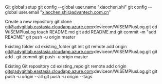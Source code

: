 Git global setup
git config --global user.name "xiaochen.shi"
git config --global user.email "xiaochen.shi@advantech.com.cn"

Create a new repository
git clone git@advgitlab.eastasia.cloudapp.azure.com:deviceon/WISEMPlusLog.git
cd WISEMPlusLog
touch README.md
git add README.md
git commit -m "add README"
git push -u origin master

Existing folder
cd existing_folder
git init
git remote add origin git@advgitlab.eastasia.cloudapp.azure.com:deviceon/WISEMPlusLog.git
git add .
git commit
git push -u origin master

Existing Git repository
cd existing_repo
git remote add origin git@advgitlab.eastasia.cloudapp.azure.com:deviceon/WISEMPlusLog.git
git push -u origin --all
git push -u origin --tags